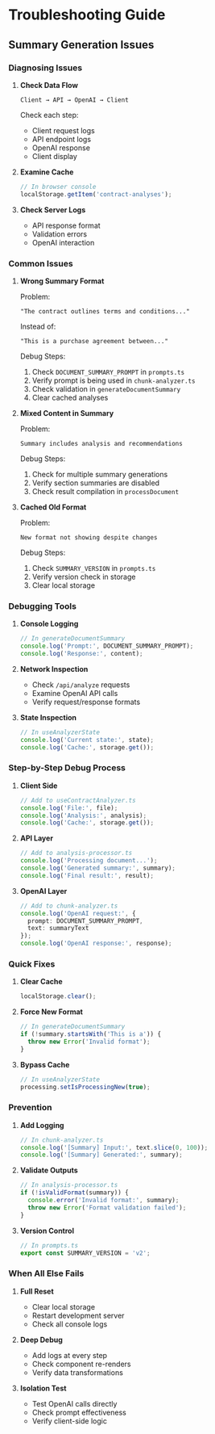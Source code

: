 # Troubleshooting Guide

## Summary Generation Issues

### Diagnosing Issues

1. **Check Data Flow**
   ```
   Client → API → OpenAI → Client
   ```
   Check each step:
   - Client request logs
   - API endpoint logs
   - OpenAI response
   - Client display

2. **Examine Cache**
   ```typescript
   // In browser console
   localStorage.getItem('contract-analyses');
   ```

3. **Check Server Logs**
   - API response format
   - Validation errors
   - OpenAI interaction

### Common Issues

1. **Wrong Summary Format**

   Problem:
   ```
   "The contract outlines terms and conditions..."
   ```
   Instead of:
   ```
   "This is a purchase agreement between..."
   ```

   Debug Steps:
   1. Check `DOCUMENT_SUMMARY_PROMPT` in `prompts.ts`
   2. Verify prompt is being used in `chunk-analyzer.ts`
   3. Check validation in `generateDocumentSummary`
   4. Clear cached analyses

2. **Mixed Content in Summary**

   Problem:
   ```
   Summary includes analysis and recommendations
   ```

   Debug Steps:
   1. Check for multiple summary generations
   2. Verify section summaries are disabled
   3. Check result compilation in `processDocument`

3. **Cached Old Format**

   Problem:
   ```
   New format not showing despite changes
   ```

   Debug Steps:
   1. Check `SUMMARY_VERSION` in `prompts.ts`
   2. Verify version check in storage
   3. Clear local storage

### Debugging Tools

1. **Console Logging**
   ```typescript
   // In generateDocumentSummary
   console.log('Prompt:', DOCUMENT_SUMMARY_PROMPT);
   console.log('Response:', content);
   ```

2. **Network Inspection**
   - Check `/api/analyze` requests
   - Examine OpenAI API calls
   - Verify request/response formats

3. **State Inspection**
   ```typescript
   // In useAnalyzerState
   console.log('Current state:', state);
   console.log('Cache:', storage.get());
   ```

### Step-by-Step Debug Process

1. **Client Side**
   ```typescript
   // Add to useContractAnalyzer.ts
   console.log('File:', file);
   console.log('Analysis:', analysis);
   console.log('Cache:', storage.get());
   ```

2. **API Layer**
   ```typescript
   // Add to analysis-processor.ts
   console.log('Processing document...');
   console.log('Generated summary:', summary);
   console.log('Final result:', result);
   ```

3. **OpenAI Layer**
   ```typescript
   // Add to chunk-analyzer.ts
   console.log('OpenAI request:', {
     prompt: DOCUMENT_SUMMARY_PROMPT,
     text: summaryText
   });
   console.log('OpenAI response:', response);
   ```

### Quick Fixes

1. **Clear Cache**
   ```javascript
   localStorage.clear();
   ```

2. **Force New Format**
   ```typescript
   // In generateDocumentSummary
   if (!summary.startsWith('This is a')) {
     throw new Error('Invalid format');
   }
   ```

3. **Bypass Cache**
   ```typescript
   // In useAnalyzerState
   processing.setIsProcessingNew(true);
   ```

### Prevention

1. **Add Logging**
   ```typescript
   // In chunk-analyzer.ts
   console.log('[Summary] Input:', text.slice(0, 100));
   console.log('[Summary] Generated:', summary);
   ```

2. **Validate Outputs**
   ```typescript
   // In analysis-processor.ts
   if (!isValidFormat(summary)) {
     console.error('Invalid format:', summary);
     throw new Error('Format validation failed');
   }
   ```

3. **Version Control**
   ```typescript
   // In prompts.ts
   export const SUMMARY_VERSION = 'v2';
   ```

### When All Else Fails

1. **Full Reset**
   - Clear local storage
   - Restart development server
   - Check all console logs

2. **Deep Debug**
   - Add logs at every step
   - Check component re-renders
   - Verify data transformations

3. **Isolation Test**
   - Test OpenAI calls directly
   - Check prompt effectiveness
   - Verify client-side logic